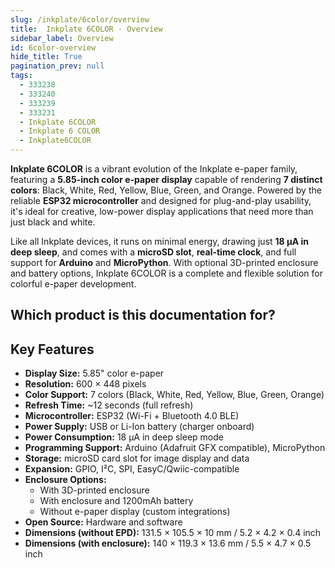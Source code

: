 ```yaml
---  
slug: /inkplate/6color/overview  
title:  Inkplate 6COLOR - Overview  
sidebar_label: Overview  
id: 6color-overview
hide_title: True  
pagination_prev: null  
tags:
  - 333238
  - 333240
  - 333239
  - 333231
  - Inkplate 6COLOR
  - Inkplate 6 COLOR
  - Inkplate6COLOR
---
```


<SectionTitle title="Overview" backgroundImage="/img/arduino_bg.jpg" />

**Inkplate 6COLOR** is a vibrant evolution of the Inkplate e-paper family, featuring a **5.85-inch color e-paper display** capable of rendering **7 distinct colors**: Black, White, Red, Yellow, Blue, Green, and Orange. Powered by the reliable **ESP32 microcontroller** and designed for plug-and-play usability, it's ideal for creative, low-power display applications that need more than just black and white.

Like all Inkplate devices, it runs on minimal energy, drawing just **18 µA in deep sleep**, and comes with a **microSD slot**, **real-time clock**, and full support for **Arduino** and **MicroPython**. With optional 3D-printed enclosure and battery options, Inkplate 6COLOR is a complete and flexible solution for colorful e-paper development.


<CenteredImage src="/img/6color/333238.png" alt=" Inkplate 6COLOR" caption=" Inkplate 6COLOR e-paper display board"/>

## Which product is this documentation for?

<QuickLink 
  title=" Inkplate 6COLOR" 
  description="333238"
  url="https://soldered.com/product/inkplate-6color-e-paper-display/"
  image="/img/6color/333238.png" 
/>

<QuickLink 
  title=" Inkplate 6COLOR without e-paper Display" 
  description="333240"
  url="https://soldered.com/product/inkplate-6color-e-paper-display/"
  image="/img/6color/boardonly.png" 
/>

<QuickLink 
  title=" Inkplate 6COLOR with e-paper & enclosure" 
  description="333239"
  url="https://soldered.com/product/inkplate-6color-e-paper-display/"
  image="/img/6color/enclosure.png" 
/>

<QuickLink 
  title=" Inkplate 6COLOR with e-paper, Enclosure & Battery" 
  description="333231"
  url="https://soldered.com/product/inkplate-6color-e-paper-display/"
  image="/img/6color/ennbat.png" 
/>

## Key Features

- **Display Size:** 5.85" color e-paper
- **Resolution:** 600 × 448 pixels
- **Color Support:** 7 colors (Black, White, Red, Yellow, Blue, Green, Orange)
- **Refresh Time:** ~12 seconds (full refresh)
- **Microcontroller:** ESP32 (Wi-Fi + Bluetooth 4.0 BLE)
- **Power Supply:** USB or Li-Ion battery (charger onboard)
- **Power Consumption:** 18 µA in deep sleep mode
- **Programming Support:** Arduino (Adafruit GFX compatible), MicroPython
- **Storage:** microSD card slot for image display and data
- **Expansion:** GPIO, I²C, SPI, EasyC/Qwiic-compatible
- **Enclosure Options:**
  - With 3D-printed enclosure
  - With enclosure and 1200mAh battery
  - Without e-paper display (custom integrations)
- **Open Source:** Hardware and software
- **Dimensions (without EPD):** 131.5 × 105.5 × 10 mm / 5.2 × 4.2 × 0.4 inch
- **Dimensions (with enclosure):** 140 × 119.3 × 13.6 mm / 5.5 × 4.7 × 0.5 inch